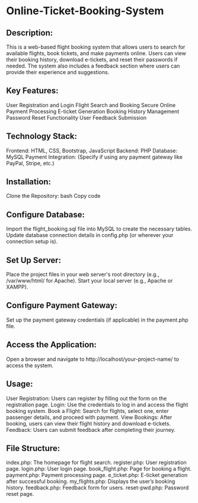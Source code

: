 # Online-Ticket-Booking-System

## Description:
This is a web-based flight booking system that allows users to search for available flights, book tickets, and make payments online. Users can view their booking history, download e-tickets, and reset their passwords if needed. The system also includes a feedback section where users can provide their experience and suggestions.

## Key Features:
User Registration and Login
Flight Search and Booking
Secure Online Payment Processing
E-ticket Generation
Booking History Management
Password Reset Functionality
User Feedback Submission

## Technology Stack:
Frontend: HTML, CSS, Bootstrap, JavaScript
Backend: PHP
Database: MySQL
Payment Integration: (Specify if using any payment gateway like PayPal, Stripe, etc.)

## Installation:
Clone the Repository:
bash
Copy code

## Configure Database:
Import the flight_booking.sql file into MySQL to create the necessary tables.
Update database connection details in config.php (or wherever your connection setup is).

## Set Up Server:
Place the project files in your web server's root directory (e.g., /var/www/html/ for Apache).
Start your local server (e.g., Apache or XAMPP).

## Configure Payment Gateway:
Set up the payment gateway credentials (if applicable) in the payment.php file.

## Access the Application:
Open a browser and navigate to http://localhost/your-project-name/ to access the system.

## Usage:
User Registration: Users can register by filling out the form on the registration page.
Login: Use the credentials to log in and access the flight booking system.
Book a Flight: Search for flights, select one, enter passenger details, and proceed with payment.
View Bookings: After booking, users can view their flight history and download e-tickets.
Feedback: Users can submit feedback after completing their journey.

## File Structure:
index.php: The homepage for flight search.
register.php: User registration page.
login.php: User login page.
book_flight.php: Page for booking a flight.
payment.php: Payment processing page.
e_ticket.php: E-ticket generation after successful booking.
my_flights.php: Displays the user’s booking history.
feedback.php: Feedback form for users.
reset-pwd.php: Password reset page.
